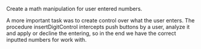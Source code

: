Create a math manipulation for user entered numbers.

A more important task was to create control over what the user enters. The procedure insertDigitControl intercepts push buttons by a user, analyze it and apply or decline the entering, so in the end we have the correct inputted numbers for work with.
